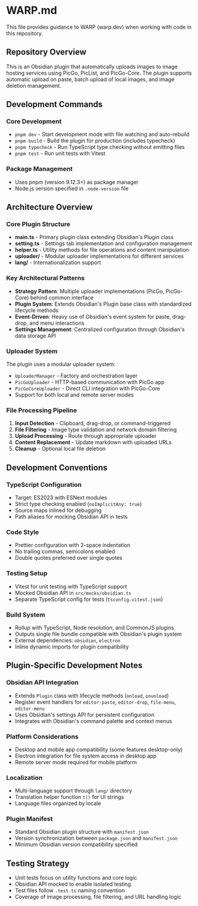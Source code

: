 # WARP.md

This file provides guidance to WARP (warp.dev) when working with code in this repository.

## Repository Overview
This is an Obsidian plugin that automatically uploads images to image hosting services using PicGo, PicList, and PicGo-Core. The plugin supports automatic upload on paste, batch upload of local images, and image deletion management.

## Development Commands

### Core Development
- `pnpm dev` - Start development mode with file watching and auto-rebuild
- `pnpm build` - Build the plugin for production (includes typecheck)
- `pnpm typecheck` - Run TypeScript type checking without emitting files
- `pnpm test` - Run unit tests with Vitest

### Package Management
- Uses pnpm (version 9.12.3+) as package manager
- Node.js version specified in `.node-version` file

## Architecture Overview

### Core Plugin Structure
- **main.ts** - Primary plugin class extending Obsidian's Plugin class
- **setting.ts** - Settings tab implementation and configuration management  
- **helper.ts** - Utility methods for file operations and content manipulation
- **uploader/** - Modular uploader implementations for different services
- **lang/** - Internationalization support

### Key Architectural Patterns
- **Strategy Pattern**: Multiple uploader implementations (PicGo, PicGo-Core) behind common interface
- **Plugin System**: Extends Obsidian's Plugin base class with standardized lifecycle methods
- **Event-Driven**: Heavy use of Obsidian's event system for paste, drag-drop, and menu interactions
- **Settings Management**: Centralized configuration through Obsidian's data storage API

### Uploader System
The plugin uses a modular uploader system:
- `UploaderManager` - Factory and orchestration layer
- `PicGoUploader` - HTTP-based communication with PicGo app
- `PicGoCoreUploader` - Direct CLI integration with PicGo-Core
- Support for both local and remote server modes

### File Processing Pipeline
1. **Input Detection** - Clipboard, drag-drop, or command-triggered
2. **File Filtering** - Image type validation and network domain filtering  
3. **Upload Processing** - Route through appropriate uploader
4. **Content Replacement** - Update markdown with uploaded URLs
5. **Cleanup** - Optional local file deletion

## Development Conventions

### TypeScript Configuration
- Target: ES2023 with ESNext modules
- Strict type checking enabled (`noImplicitAny: true`)
- Source maps inlined for debugging
- Path aliases for mocking Obsidian API in tests

### Code Style  
- Prettier configuration with 2-space indentation
- No trailing commas, semicolons enabled
- Double quotes preferred over single quotes

### Testing Setup
- Vitest for unit testing with TypeScript support
- Mocked Obsidian API in `src/mocks/obsidian.ts`
- Separate TypeScript config for tests (`tsconfig.vitest.json`)

### Build System
- Rollup with TypeScript, Node resolution, and CommonJS plugins
- Outputs single file bundle compatible with Obsidian's plugin system
- External dependencies: `obsidian`, `electron`
- Inline dynamic imports for plugin compatibility

## Plugin-Specific Development Notes

### Obsidian API Integration
- Extends `Plugin` class with lifecycle methods (`onload`, `onunload`)
- Register event handlers for `editor-paste`, `editor-drop`, `file-menu`, `editor-menu`
- Uses Obsidian's settings API for persistent configuration
- Integrates with Obsidian's command palette and context menus

### Platform Considerations
- Desktop and mobile app compatibility (some features desktop-only)
- Electron integration for file system access in desktop app
- Remote server mode required for mobile platform

### Localization
- Multi-language support through `lang/` directory
- Translation helper function `t()` for UI strings
- Language files organized by locale

### Plugin Manifest
- Standard Obsidian plugin structure with `manifest.json`
- Version synchronization between `package.json` and `manifest.json`
- Minimum Obsidian version compatibility specified

## Testing Strategy
- Unit tests focus on utility functions and core logic
- Obsidian API mocked to enable isolated testing
- Test files follow `.test.ts` naming convention
- Coverage of image processing, file filtering, and URL handling logic
